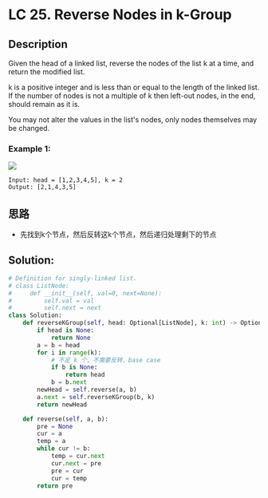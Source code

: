 # LC 25. Reverse Nodes in k-Group

## Description
Given the head of a linked list, reverse the nodes of the list k at a time, and return the modified list.

k is a positive integer and is less than or equal to the length of the linked list. If the number of nodes is not a multiple of k then left-out nodes, in the end, should remain as it is.

You may not alter the values in the list's nodes, only nodes themselves may be changed.

### Example 1:

<img src = "https://assets.leetcode.com/uploads/2020/10/03/reverse_ex1.jpg">

```
Input: head = [1,2,3,4,5], k = 2
Output: [2,1,4,3,5]
```
## 思路
* 先找到k个节点，然后反转这k个节点，然后递归处理剩下的节点

## Solution:
```python
# Definition for singly-linked list.
# class ListNode:
#     def __init__(self, val=0, next=None):
#         self.val = val
#         self.next = next
class Solution:
    def reverseKGroup(self, head: Optional[ListNode], k: int) -> Optional[ListNode]:
        if head is None:
            return None
        a = b = head
        for i in range(k):
            # 不足 k 个，不需要反转，base case
            if b is None:
                return head
            b = b.next
        newHead = self.reverse(a, b)
        a.next = self.reverseKGroup(b, k) 
        return newHead

    def reverse(self, a, b):
        pre = None
        cur = a
        temp = a
        while cur != b:
            temp = cur.next
            cur.next = pre
            pre = cur
            cur = temp
        return pre
```